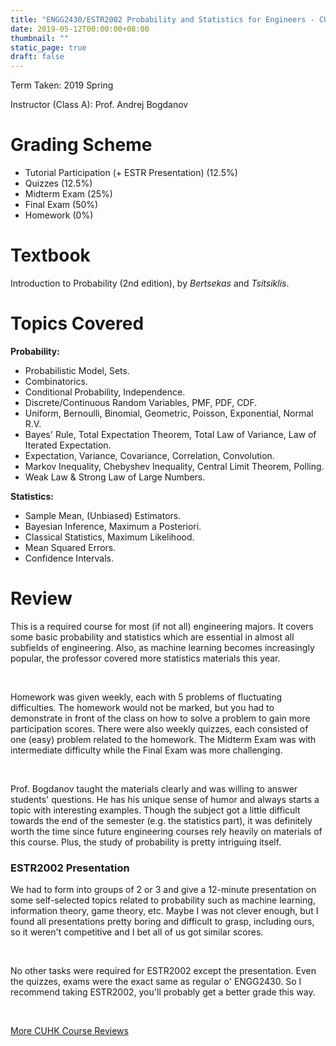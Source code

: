 ```yaml
---
title: "ENGG2430/ESTR2002 Probability and Statistics for Engineers - CUHK Course Review"
date: 2019-05-12T00:00:00+08:00
thumbnail: ""
static_page: true
draft: false
---
```


Term Taken: 2019 Spring

Instructor (Class A): Prof. Andrej Bogdanov

# Grading Scheme
* Tutorial Participation (+ ESTR Presentation) (12.5%)
* Quizzes (12.5%)
* Midterm Exam (25%)
* Final Exam (50%)
* Homework (0%)

# Textbook
Introduction to Probability (2nd edition), by *Bertsekas* and *Tsitsiklis*.

# Topics Covered
**Probability:**

* Probabilistic Model, Sets.
* Combinatorics.
* Conditional Probability, Independence.
* Discrete/Continuous Random Variables, PMF, PDF, CDF.
* Uniform, Bernoulli, Binomial, Geometric, Poisson, Exponential, Normal R.V.
* Bayes' Rule, Total Expectation Theorem, Total Law of Variance, Law of Iterated Expectation.
* Expectation, Variance, Covariance, Correlation, Convolution.
* Markov Inequality, Chebyshev Inequality, Central Limit Theorem, Polling.
* Weak Law & Strong Law of Large Numbers.

**Statistics:**

* Sample Mean, (Unbiased) Estimators.
* Bayesian Inference, Maximum a Posteriori.
* Classical Statistics, Maximum Likelihood.
* Mean Squared Errors.
* Confidence Intervals.

# Review
This is a required course for most (if not all) engineering majors. It covers some basic probability and statistics which are essential in almost all subfields of engineering. Also, as machine learning becomes increasingly popular, the professor covered more statistics materials this year.

<br />

Homework was given weekly, each with 5 problems of fluctuating difficulties. The homework would not be marked, but you had to demonstrate in front of the class on how to solve a problem to gain more participation scores. There were also weekly quizzes, each consisted of one (easy) problem related to the homework. The Midterm Exam was with intermediate difficulty while the Final Exam was more challenging.

<br />

Prof. Bogdanov taught the materials clearly and was willing to answer students' questions. He has his unique sense of humor and always starts a topic with interesting examples. Though the subject got a little difficult towards the end of the semester (e.g. the statistics part), it was definitely worth the time since future engineering courses rely heavily on materials of this course. Plus, the study of probability is pretty intriguing itself.

### ESTR2002 Presentation
We had to form into groups of 2 or 3 and give a 12-minute presentation on some self-selected topics related to probability such as machine learning, information theory, game theory, etc. Maybe I was not clever enough, but I found all presentations pretty boring and difficult to grasp, including ours, so it weren't competitive and I bet all of us got similar scores.

<br />

No other tasks were required for ESTR2002 except the presentation. Even the quizzes, exams were the exact same as regular o' ENGG2430. So I recommend taking ESTR2002, you'll probably get a better grade this way.

<br />

[More CUHK Course Reviews](/course-review)